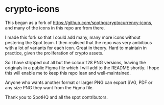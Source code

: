# crypto-icons

This began as a fork of https://github.com/spothq/cryptocurrency-icons, and many of the icons in this repo are from there.

I made this fork so that I could add many, many more icons without pestering the Spot team. I then realised that the repo was very ambitious with a lot of variants for each icon. Great in theory. Hard to maintain in practice, given the proliferation of crypto assets.

So I have stripped out all but the colour 128 PNG versions, leaving the originals in a public Figma file which I will add to the README shortly. I hope this will enable me to keep this repo lean and well-maintained.

Anyone who wants another format or larger PNG can export SVG, PDF or any size PNG they want from the Figma file.

Thank you to SpotHQ and all the spot contributors.
